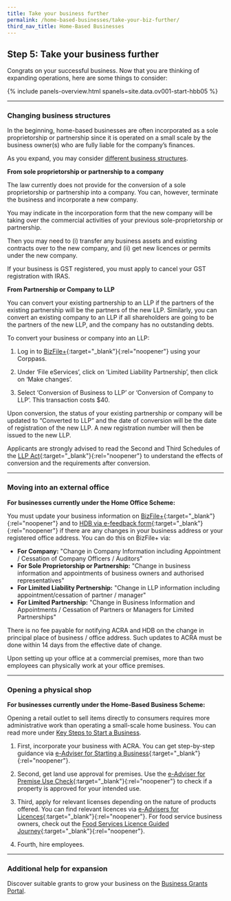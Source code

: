 ```yaml
---
title: Take your business further
permalink: /home-based-businesses/take-your-biz-further/
third_nav_title: Home-Based Businesses
---
```


## Step 5: Take your business further

Congrats on your successful business. Now that you are thinking of expanding operations, here are some things to consider:

{% include panels-overview.html spanels=site.data.ov001-start-hbb05 %}

<hr>

<a name="changing_biz_structures"></a>
### Changing business structures

In the beginning, home-based businesses are often incorporated as a sole proprietorship or partnership since it is operated on a small scale by the business owner(s) who are fully liable for the company’s finances.

As you expand, you may consider [different business structures](/start-a-business/choose-a-business-structure/?src=hbb).

<strong>From sole proprietorship or partnership to a company</strong>

The law currently does not provide for the conversion of a sole proprietorship or partnership into a company. You can, however, terminate the business and incorporate a new company.

You may indicate in the incorporation form that the new company will be taking over the commercial activities of your previous sole-proprietorship or partnership.

Then you may need to (i) transfer any business assets and existing contracts over to the new company, and (ii) get new licences or permits under the new company.

If your business is GST registered, you must apply to cancel your GST registration with IRAS.

<strong>From Partnership or Company to LLP</strong>

You can convert your existing partnership to an LLP if the partners of the existing partnership will be the partners of the new LLP. Similarly, you can convert an existing company to an LLP if all shareholders are going to be the partners of the new LLP, and the company has no outstanding debts.

To convert your business or company into an LLP:

1. Log in to [BizFile+](https://www.bizfile.gov.sg){:target="_blank"}{:rel="noopener"} using your Corppass. 

2. Under ‘File eServices’, click on ‘Limited Liability Partnership’, then click on ‘Make changes’.

3. Select ‘Conversion of Business to LLP’ or ‘Conversion of Company to LLP’. This transaction costs $40.

Upon conversion, the status of your existing partnership or company will be updated to “Converted to LLP” and the date of conversion will be the date of registration of the new LLP. A new registration number will then be issued to the new LLP.

Applicants are strongly advised to read the Second and Third Schedules of the [LLP Act](https://sso.agc.gov.sg/Act/LLPA2005){:target="_blank"}{:rel="noopener"} to understand the effects of conversion and the requirements after conversion.

<hr>

<a name="moving_into_external_office"></a>
### Moving into an external office

<strong>For businesses currently under the Home Office Scheme:</strong>

You must update your business information on [BizFile+](https://www.bizfile.gov.sg){:target="_blank"}{:rel="noopener"} and to [HDB via e-feedback form](https://hdb.gov.sg/efeedback){:target="_blank"}{:rel="noopener"} if there are any changes in your business address or your registered office address. You can do this on BizFile+ via:

- <strong>For Company:</strong> "Change in Company Information including Appointment / Cessation of Company Officers / Auditors"
- <strong>For Sole Proprietorship or Partnership:</strong> "Change in business information and appointments of business owners and authorised representatives"
- <strong>For Limited Liability Pertnership:</strong> "Change in LLP information including appointment/cessation of partner / manager"
- <strong>For Limited Partnership:</strong> "Change in Business Information and Appointments / Cessation of Partners or Managers for Limited Partnerships"

There is no fee payable for notifying ACRA and HDB on the change in principal place of business / office address. Such updates to ACRA must be done within 14 days from the effective date of change.

Upon setting up your office at a commercial premises, more than two employees can physically work at your office premises.

<hr>

<a name="opening_physical_shop"></a>
### Opening a physical shop

<strong>For businesses currently under the Home-Based Business Scheme:</strong>

Opening a retail outlet to sell items directly to consumers requires more administrative work than operating a small-scale home business. You can read more under [Key Steps to Start a Business](/start-a-business/choose-a-business-structure/?src=hbb).

1. First, incorporate your business with ACRA. You can get step-by-step guidance via [e-Adviser for Starting a Business](https://eadviser.gobusiness.gov.sg/startabusiness/?src=hbb){:target="_blank"}{:rel="noopener"}.

2. Second, get land use approval for premises. Use the [e-Adviser for Premise Use Check](https://eadviser.gobusiness.gov.sg/premisesusecheck/?src=hbb){:target="_blank"}{:rel="noopener"} to check if a property is approved for your intended use.

3. Third, apply for relevant licenses depending on the nature of products offered. You can find relevant licences via [e-Advisers for Licences](/licences/find-licence-by-sector/?src=hbb){:target="_blank"}{:rel="noopener"}. For food service business owners, check out the [Food Services Licence Guided Journey](https://foodservices.gobusiness.gov.sg/licences/foodservices/?src=hbb){:target="_blank"}{:rel="noopener"}.

3. Fourth, hire employees.

<hr>

<a name="additional_help_for_expansion"></a>
### Additional help for expansion

Discover suitable grants to grow your business on the [Business Grants Portal](/business-grants-portal/).
